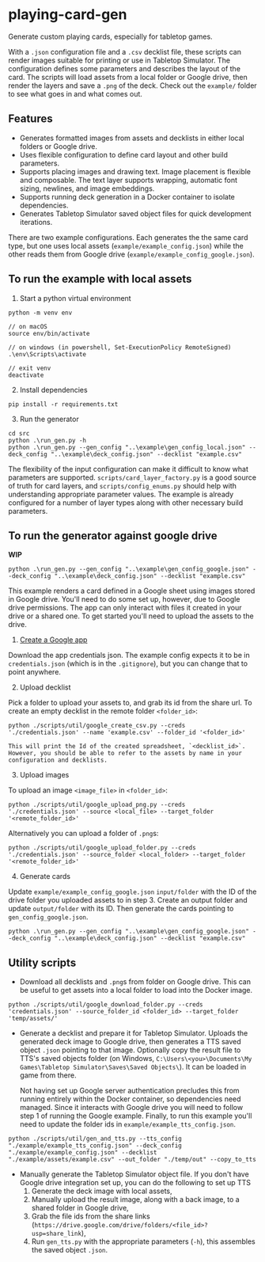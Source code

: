 # playing-card-gen
Generate custom playing cards, especially for tabletop games.

With a `.json` configuration file and a `.csv` decklist file, these scripts can render images suitable for printing or use in Tabletop Simulator. The configuration defines some parameters and describes the layout of the card. The scripts will load assets from a local folder or Google drive, then render the layers and save a `.png` of the deck. Check out the `example/` folder to see what goes in and what comes out.

## Features
- Generates formatted images from assets and decklists in either local folders or Google drive.
- Uses flexible configuration to define card layout and other build parameters.
- Supports placing images and drawing text. Image placement is flexible and composable. The text layer supports wrapping, automatic font sizing, newlines, and image embeddings.
- Supports running deck generation in a Docker container to isolate dependencies.
- Generates Tabletop Simulator saved object files for quick development iterations.

There are two example configurations. Each generates the the same card type, but one uses local assets (`example/example_config.json`) while the other reads them from Google drive (`example/example_config_google.json`).

## To run the example with local assets
1. Start a python virtual environment
```
python -m venv env

// on macOS
source env/bin/activate

// on windows (in powershell, Set-ExecutionPolicy RemoteSigned)
.\env\Scripts\activate

// exit venv
deactivate
```

2. Install dependencies
```
pip install -r requirements.txt
```

3. Run the generator
```
cd src
python .\run_gen.py -h
python .\run_gen.py --gen_config "..\example\gen_config_local.json" --deck_config "..\example\deck_config.json" --decklist "example.csv"
```

The flexibility of the input configuration can make it difficult to know what parameters are supported. `scripts/card_layer_factory.py` is a good source of truth for card layers, and `scripts/config_enums.py` should help with understanding appropriate parameter values. The example is already configured for a number of layer types along with other necessary build parameters.

## To run the generator against google drive

**WIP**
```
python .\run_gen.py --gen_config "..\example\gen_config_google.json" --deck_config "..\example\deck_config.json" --decklist "example.csv"
```

This example renders a card defined in a Google sheet using images stored in Google drive. You'll need to do some set up, however, due to Google drive permissions. The app can only interact with files it created in your drive or a shared one. To get started you'll need to upload the assets to the drive.

1. [Create a Google app](https://console.developers.google.com/)

Download the app credentials json. The example config expects it to be in `credentials.json` (which is in the `.gitignore`), but you can change that to point anywhere.

2. Upload decklist

Pick a folder to upload your assets to, and grab its id from the share url. To create an empty decklist in the remote folder `<folder_id>`:
```
python ./scripts/util/google_create_csv.py --creds './credentials.json' --name 'example.csv' --folder_id '<folder_id>'
```
    This will print the Id of the created spreadsheet, `<decklist_id>`. However, you should be able to refer to the assets by name in your configuration and decklists.

3. Upload images

To upload an image `<image_file>` in `<folder_id>`:
```
python ./scripts/util/google_upload_png.py --creds './credentials.json' --source <local_file> --target_folder '<remote_folder_id>'
```
Alternatively you can upload a folder of `.png`s:
```
python ./scripts/util/google_upload_folder.py --creds './credentials.json' --source_folder <local_folder> --target_folder '<remote_folder_id>'
```

4. Generate cards

Update `example/example_config_google.json` `input/folder` with the ID of the drive folder you uploaded assets to in step 3. Create an output folder and update `output/folder` with its ID. Then generate the cards pointing to `gen_config_google.json`.
```
python .\run_gen.py --gen_config "..\example\gen_config_google.json" --deck_config "..\example\deck_config.json" --decklist "example.csv"
```

## Utility scripts
- Download all decklists and `.png`s from folder on Google drive. This can be useful to get assets into a local folder to load into the Docker image.
```
python ./scripts/util/google_download_folder.py --creds 'credentials.json' --source_folder_id <folder_id> --target_folder 'temp/assets/'
```

- Generate a decklist and prepare it for Tabletop Simulator. Uploads the generated deck image to Google drive, then generates a TTS saved object `.json` pointing to that image. Optionally copy the result file to TTS's saved objects folder (on Windows, `C:\Users\<you>\Documents\My Games\Tabletop Simulator\Saves\Saved Objects\`). It can be loaded in game from there.

    Not having set up Google server authentication precludes this from running entirely within the Docker container, so dependencies need managed. Since it interacts with Google drive you will need to follow step 1 of running the Google example. Finally, to run this example you'll need to update the folder ids in `example/example_tts_config.json`.
```
python ./scripts/util/gen_and_tts.py --tts_config "./example/example_tts_config.json" --deck_config "./example/example_config.json" --decklist "./example/assets/example.csv" --out_folder "./temp/out" --copy_to_tts
```

- Manually generate the Tabletop Simulator object file. If you don't have Google drive integration set up, you can do the following to set up TTS
    1. Generate the deck image with local assets,
    2. Manually upload the result image, along with a back image, to a shared folder in Google drive,
    3. Grab the file ids from the share links (`https://drive.google.com/drive/folders/<file_id>?usp=share_link`),
    4. Run `gen_tts.py` with the appropriate parameters (`-h`), this assembles the saved object `.json`.
